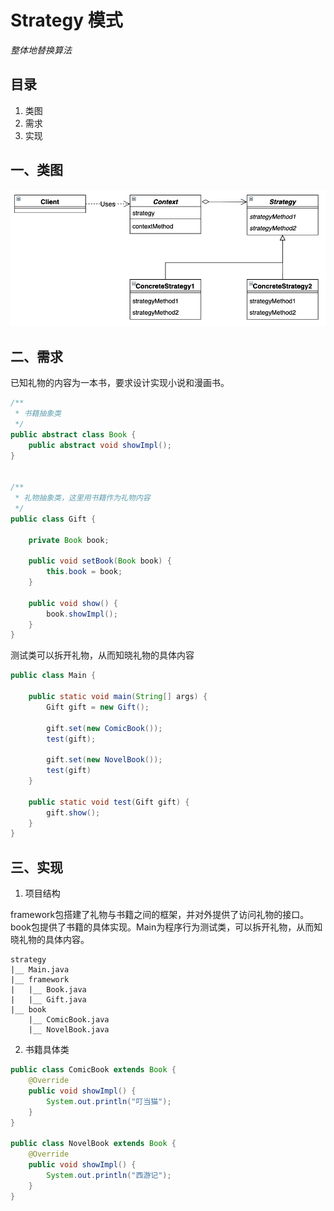 # Strategy 模式

*整体地替换算法*

## 目录

1. 类图
2. 需求
3. 实现



## 一、类图

![image-20220528113429288](image-20220528113429288.png)



## 二、需求

已知礼物的内容为一本书，要求设计实现小说和漫画书。

```java
/**
 * 书籍抽象类
 */
public abstract class Book {
    public abstract void showImpl();
}


/**
 * 礼物抽象类，这里用书籍作为礼物内容
 */
public class Gift {

    private Book book;
    
    public void setBook(Book book) {
        this.book = book;
    }

    public void show() {
        book.showImpl();
    }
}
```



测试类可以拆开礼物，从而知晓礼物的具体内容

```java
public class Main {

    public static void main(String[] args) {
        Gift gift = new Gift();
        
        gift.set(new ComicBook());
        test(gift);
        
        gift.set(new NovelBook());
        test(gift)
    }

    public static void test(Gift gift) {
        gift.show();
    }
}
```



## 三、实现

1. 项目结构

framework包搭建了礼物与书籍之间的框架，并对外提供了访问礼物的接口。book包提供了书籍的具体实现。Main为程序行为测试类，可以拆开礼物，从而知晓礼物的具体内容。

```
strategy
|__	Main.java
|__	framework
|	|__	Book.java
|	|__	Gift.java
|__	book
	|__	ComicBook.java
	|__	NovelBook.java

```



2. 书籍具体类

```java
public class ComicBook extends Book {
    @Override
    public void showImpl() {
        System.out.println("叮当猫");
    }
}

public class NovelBook extends Book {
    @Override
    public void showImpl() {
        System.out.println("西游记");
    }
}
```

